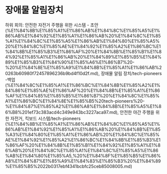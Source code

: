 # 장애물 알림장치

하위 회의: 안전한 자전거 주행을 위한 시스템 - 초안 (%E1%84%8B%E1%85%A1%E1%86%AB%E1%84%8C%E1%85%A5%E1%86%AB%E1%84%92%E1%85%A1%E1%86%AB%20%E1%84%8C%E1%85%A1%E1%84%8C%E1%85%A5%E1%86%AB%E1%84%80%E1%85%A5%20%E1%84%8C%E1%85%AE%E1%84%92%E1%85%A2%E1%86%BC%E1%84%8B%E1%85%B3%E1%86%AF%20%E1%84%8B%E1%85%B1%E1%84%92%E1%85%A1%E1%86%AB%20%E1%84%89%E1%85%B5%E1%84%89%E1%85%B3%E1%84%90%E1%85%A6%E1%86%B7%20-%20%E1%84%8E%E1%85%A9%E1%84%8B%E1%85%A1%E1%86%AB%20263b60980f72457896236b9bd4f10d2f.md), 장애물 알림 장치/tech-pioneers -백업 (%E1%84%8C%E1%85%A1%E1%86%BC%E1%84%8B%E1%85%A2%E1%84%86%E1%85%AE%E1%86%AF%20%E1%84%8B%E1%85%A1%E1%86%AF%E1%84%85%E1%85%B5%E1%86%B7%20%E1%84%8C%E1%85%A1%E1%86%BC%E1%84%8E%E1%85%B5%20tech-pioneers%20-%E1%84%87%E1%85%A2%E1%86%A8%E1%84%8B%E1%85%A5%E1%86%B8%201ef73c383acd4c349e943bc3227aca97.md), 안전한 야간 주행을 위한 자전거, 킥보드 시스템/tech-pioneers (%E1%84%8B%E1%85%A1%E1%86%AB%E1%84%8C%E1%85%A5%E1%86%AB%E1%84%92%E1%85%A1%E1%86%AB%20%E1%84%8B%E1%85%A3%E1%84%80%E1%85%A1%E1%86%AB%20%E1%84%8C%E1%85%AE%E1%84%92%E1%85%A2%E1%86%BC%E1%84%8B%E1%85%B3%E1%86%AF%20%E1%84%8B%E1%85%B1%E1%84%92%E1%85%A1%E1%86%AB%20%E1%84%8C%E1%85%A1%E1%84%8C%E1%85%A5%E1%86%AB%E1%84%80%E1%85%A5,%20%E1%84%8F%E1%85%B5%E1%86%A8%E1%84%87%E1%85%A9%E1%84%83%E1%85%B3%20%E1%84%89%E1%85%B5%2022b0317ebf4341bcbfc25ceb85008005.md)